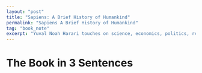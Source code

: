 ```yaml
---
layout: "post"
title: "Sapiens: A Brief History of Humankind"
permalink: "Sapiens A Brief History of Humankind"
tag: "book_note"
excerpt: "Yuval Noah Harari touches on science, economics, politics, religion and emphasizes the importance of the collective human imagination."
---
```

# The Book in 3 Sentences

<!-- 1. The book goes over human kind from the very beginning (when Homo Sapiens became the dominant species), up until the present and also dedicates a chapter speculating about how the current technological revolution will change us yet again
2. 'We' as people are discussed very much as a whole, the author does not - as a general rule - discuss specific demographics (segregated by race, gender, ethnicity etc.)
3.  —

# Impressions

This book was interesting, and surprising. 

I had recently watched a talk that the author gave (at the Oxford Union I believe, or perhaps it was a Google Talk) and was struck by how his answers always seemed to draw from different disciplines.

"You must draw wisdom from different sources Prince Zuko, otherwise knowledge becomes stale".

This book takes the same approach, it reads much more like storytelling than like a history book - it touches on science, economics, politics, religion and most importantly - the human imagination, the power of which was the most important takeaway from this book for me.

## Who Should Read It?

I really do think everyone should read it because:

1. It's not a difficult read
2. It touches on a broad range of topics
3. It can help us understand ourselves better

# How the Book Changed Me

How my life / behaviour / thoughts / ideas have changed as a result of reading the book.

- The biggest new idea that developed as a result of reading this book is that of objective, subjective, and inter-subjective realities, it is often the third that we as humans value the most

# My Top 5 Quotes

- "One of history's few iron laws is that luxuries tend to become necessities and to spawn new obligations. Once people get used to a certain luxury, they take it for granted. Then they begin to count on it. Finally, they reach a point where they cannot live without it."
- "The real test of 'knowledge' is not whether it is true, but whether it empowers us" *This is taken from Francis Bacon's scientific manifesto titled The New Instrument (1620). What sets the pursuit of knowledge apart know is that we accept that we do not know things. With religion, the approach was more often, 'if it were important, the bible would hold the answer. As it does not, it is not important*
- "People continue to conduct a heroic struggle against racism without noticing that the battlefront has shifted, and that the place of racism in imperial ideology has now been replaced by 'culturism'....assertions about the contrasting merits of diverse human groups are almost always couched in terms of historical differences between cultures rather than biological differences between races. We no longer say 'it's in their blood', we say 'it's in their culture'"
- "Consumerism has worked very hard, with the help of popular psychology ('Just do it!') to convince people that indulgence is good for you, whereas frugality is self-oppression"

# Summary + Notes

## 1. There is no such thing as 'unnatural'

If something happens, it is by definition 'natural'. When people say that something, such as homosexuality is unnatural, what they really mean is that something offends them personally by conflicting with their worldview, or their reality. It feels 'unnatural to them', because there are either inconsistencies between it and what they believe, which in turn threatens their identity, intelligence, ego or esteem.

> "No culture has ever bothered to forbid men to photosynthesize, women to run faster than the speed of light, or negatively charged electrons to be attracted to each other"

## 2. We live in an intersubjective world

What really sets humans apart from other animals is our collective ability to conceive, communicate and believe in imagined things.

It's a bit funny, children are told not to believe in fairy-tales or make-believe things, when really the only thing that sets these ideas from ideas like law, money and nations is a lack of widespread belief, due to a lack of utility. (The argument for the utility of fairy-tales or make-believe things could be another interesting thing to think about). 

As our feet hit asphalt made from sand, as we sit in chairs carved out of wood, our minds are often entirely preoccupied by things that exist only within the collective framework of all human minds - this emphasizes the fact that what's *real* is entirely up to us to define. **We will believe in anything, *anything*, so long as we believe that other people believe in it as well.** 

> "Many of history's most important drivers are inter-subjective: law, gods, money nations"

## 3. Religion and Politics are two sides of the same coin

So are diets like veganism for that matter - religion, politics, diets these are different frameworks that place a varying amount of emphasis on what we should believe, value, how we should act, what we should consume - they are guiding principals on how we can define ourselves, they are standards that we and others hold us to and as we move along to the more extreme end of the spectrum, they are doctrines we are compelled to share with others. 

This reminds me of something the author said in his aforementioned talk, he is 'ok with religion when it answers spiritual questions, but not when it starts telling people how they should act, who they can love, and how much of their bodies they can expose'.

This is perhaps where politics differ most from the other frameworks, it is so closely entwined with government and *laws*, the rules that are made to ensure we act a certain way, so that society can function a certain way. And this is perhaps why the separation of church and state has been emphasized in the past, it gets confusing when trying to uphold more than one set of frameworks (especially if they have the potential to contradict each other based on interpretation), and perhaps why it is so hard to do so - they are still fundamentally the same thing; ***frameworks of human behaviour**.*

> "Like Buddhists, Communists believed in a superhuman order of natural and immutable laws that should guide human actions"

## 4. "If you have why to live, you can bear almost any how"

Thank you Nietzsche. Happiness is not the surplus of pleasant over unpleasant moments, it's about seeing life in its entirety as meaningful and worthwhile. 

We as people tend to make risk-averse choices, because the gains from winning something are overpowered by the losses felt when losing something of value. Now, take Stoicism into considerations. According to the Stoics, we can only control three things:

1. Our words
2. Our actions
3. Our emotions (Or rather how we react to our own emotions, I personally prefer the latter as it meshes much more nicely with Buddhism, the idea that we simply need to acknowledge, bow to, and embrace all emotions that arise within us)

Seeing as how we truly can't control much, the only path to happiness (or perhaps rather fulfillment?) is to turn inwards.

## 5. A reminder on Buddha's teachings

Material goods and immaterial goods must not be chased. Any of the feelings, good or bad, that arise within us, should be acknowledged, respected, and embraced. 

"This too, shall pass"

The bad, the hurt and pain and sorrow and disappointment, will pass. As will the good. We must not live in fear that the bad will persist or that the good will fail to do so, doing so accomplishes nothings. We must be like the soil that absorbs the rain, the sun, and all else. -->